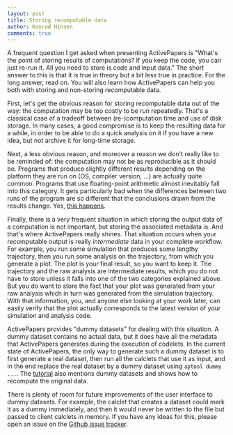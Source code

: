 ```yaml
---
layout: post
title: Storing recomputable data
author: Konrad Hinsen
comments: true
---
```


A frequent question I get asked when presenting ActivePapers is
"What's the point of storing results of computations? If you keep the
code, you can just re-run it. All you need to store is code and input
data." The short answer to this is that it is true in theory but a bit
less true in practice. For the long answer, read on. You will also
learn how ActivePapers can help you both with storing and non-storing
recomputable data.

First, let's get the obvious reason for storing recomputable data out
of the way: the computation may be too costly to be run
repeatedly. That's a classical case of a tradeoff between
(re-)computation time and use of disk storage. In many cases, a good
compromise is to keep the resulting data for a while, in order to be
able to do a quick analysis on it if you have a new idea, but not
archive it for long-time storage.

Next, a less obvious reason, and moreover a reason we don't really
like to be reminded of: the computation may not be as reproducible as
it should be. Programs that produce slightly different results
depending on the platform they are run on (OS, compiler version, ...)
are actually quite common. Programs that use floating-point arithmetic
almost inevitably fall into this category. It gets particularly bad
when the differences between two runs of the program are so different
that the conclusions drawn from the results change. Yes,
[this happens](http://scitation.aip.org/content/aip/journal/cise/14/1/10.1109/MCSE.2011.21).

Finally, there is a very frequent situation in which storing the
output data of a computation is not important, but storing the
associated metadata is. And that's where ActivePapers really shines.
That situation occurs when your recomputable output is really
*intermediate* data in your complete workflow. For example, you run
some simulation that produces some lengthy trajectory, then you run
some analysis on the trajectory, from which you generate a plot.  The
plot is your final result, so you want to keep it. The trajectory and
the raw analysis are intermediate results, which you do not have to
store unless it falls into one of the two categories explained above.
But you do want to store the fact that your plot was generated from
your raw analysis which in turn was generated from the simulation
trajectory. With that information, you, and anyone else looking at
your work later, can easily verify that the plot actually corresponds
to the latest version of your simulation and analysis code.

ActivePapers provides "dummy datasets" for dealing with this
situation.  A dummy dataset contains no actual data, but it does have
all the metadata that ActivePapers generates during the execution of
codelets. In the current state of ActivePapers, the only way to
generate such a dummy dataset is to first generate a real dataset,
then run all the calclets that use it as input, and in the end
replace the real dataset by a dummy dataset using `aptool dummy ...`.
The [tutorial](http://www.activepapers.org/python-edition/tutorial.html)
also mentions dummy datasets and shows how to recompute the original data.

There is plenty of room for future improvements of the user interface
to dummy datasets. For example, the calclet that creates a dataset
could mark it as a dummy immediately, and then it would never be
written to the file but passed to client calclets in memory. If you
have any ideas for this, please open an issue on the
[Github issue tracker](https://github.com/activepapers/activepapers-python/issues).

